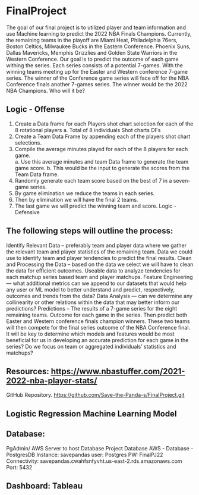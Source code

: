 # FinalProject
The goal of our final project is to utilized player and team information and use Machine learning to predict the 2022 NBA Finals Champions. Currently, the remaining teams in the playoff are Miami Heat, Philadelphia 76ers, Boston Celtics, Milwaukee Bucks in the Eastern Conference.  Phoenix Suns, Dallas Mavericks, Memphis Grizzlies and Golden State Warriors in the Western Conference. Our goal is to predict the outcome of each game withing the series. Each series consists of a potential 7-games. With the winning teams meeting up for the Easter and Western conference 7-game series.  The winner of the Conference game series will face off for the NBA Conference finals another 7-games series.  The winner would be the 2022 NBA Champions.  Who will it be?  

## Logic  - Offense
1.	Create a Data frame for each Players shot chart selection for each of the 8 rotational players 
a.	Total of 8 individuals Shot charts DFs
2.	Create a Team Data Frame by appending each of the players shot chart selections.
3.	Compile the average minutes played for each of the 8 players for each game.  
a.	Use this average minutes and team Data frame to generate the team game score.
b.	This would be the input to generate the scores from the Team Data frame.
4.	Randomly generate each team score based on the best of 7 in a seven-game series.
5.	By game elimination we reduce the teams in each series.
6.	Then by elimination we will have the final 2 teams.  
7.	The last game we will predict the winning team and score.
Logic - Defensive 

## The following steps will outline the process:
Identify Relevant Data – preferably team and player data where we gather the relevant team and player statistics of the remaining team.  Data we could use to identify team and player tendencies to predict the final results.
Clean and Processing the Data – based on the data we select we will have to clean the data for efficient outcomes.  Useable data to analyze tendencies for each matchup series based team and player matchups. 
Feature Engineering — what additional metrics can we append to our datasets that would help any user or ML model to better understand and predict, respectively, outcomes and trends from the data?
Data Analysis — can we determine any collinearity or other relations within the data that may better inform our predictions?
Predictions – The results of a 7-game series for the eight remaining teams. Outcome for each game in the series.  Then predict both Easter and Western conference finals champion winners.  These two teams will then compete for the final series outcome of the NBA Conference final. It will be key to determine which models and features would be most beneficial for us in developing an accurate prediction for each game in the series? Do we focus on team or aggregated individuals’ statistics and matchups?

## Resources: https://www.nbastuffer.com/2021-2022-nba-player-stats/

GitHub Repository. https://github.com/Save-the-Panda-s/FinalProject.git

## Logistic Regression Machine Learning Model


## Database: 
PgAdmin/ AWS Server to host Database
Project Database AWS - Database - PostgresDB
Instance: 	savepandas
user: 		Postgres
PW: 		FinalPJ22
Connectivity:  	savepandas.cwahfsnfyvht.us-east-2.rds.amazonaws.com
Port: 		5432

## Dashboard: Tableau
